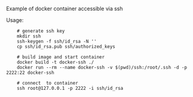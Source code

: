 
Example of docker container accessible via ssh

Usage:

        # generate ssh key
        mkdir ssh
        ssh-keygen -f ssh/id_rsa -N ''
        cp ssh/id_rsa.pub ssh/authorized_keys

        # build image and start container
        docker build -t docker-ssh ./
        docker run --rm --name docker-ssh -v $(pwd)/ssh:/root/.ssh -d -p 2222:22 docker-ssh

        # connect  to container
        ssh root@127.0.0.1 -p 2222 -i ssh/id_rsa



